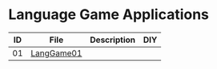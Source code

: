 # Language Game Applications

| ID | File | Description | DIY | 
|--|--|--|--|
|01| [LangGame01]() | ||
